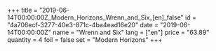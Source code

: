 +++
title = "2019-06-14T00:00:00Z_Modern_Horizons_Wrenn_and_Six_[en]_false"
id = "4a706ecf-3277-40e3-871c-4ba4ead16e20"
date = "2019-06-14T00:00:00Z"
name = "Wrenn and Six"
lang = ["en"]
price = "63.89"
quantity = 4
foil = false
set = "Modern Horizons"
+++
